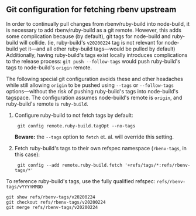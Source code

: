 ## Git configuration for fetching rbenv upstream

In order to continually pull changes from rbenv/ruby-build into node-build, it is necessary to add rbenv/ruby-build as a git remote.
However, this adds some complication because (by default), git tags for node-build and ruby-build will collide.
(ie, ruby-build's `v20200224` tag is not relevant for node-build yet it—and all other ruby-build tags—would be pulled by default)
Additionally, having ruby-build's tags exist locally introduces complications to the release process: `git push --follow-tags` would push ruby-build's tags to node-build's `origin` remote.

The following special git configuration avoids these and other headaches while still allowing `origin` to be pushed using `--tags` or `--follow-tags` options—without the risk of pushing ruby-build's tags into node-build's tagspace.
The configuration assumes node-build's remote is `origin`, and ruby-build's remote is `ruby-build`.

1. Configure ruby-build to not fetch tags by default:

        git config remote.ruby-build.tagOpt --no-tags

   **Beware:** the `--tags` option to `fetch` et. al. will override this setting.

2. Fetch ruby-build's tags to their own refspec namespace (`rbenv-tags`, in this case):

        git config --add remote.ruby-build.fetch '+refs/tags/*:refs/rbenv-tags/*'

To reference ruby-build's tags, use the fully qualified refspec: `refs/rbenv-tags/vYYYYMMDD`

    git show refs/rbenv-tags/v20200224
    git checkout refs/rbenv-tags/v20200224
    git merge refs/rbenv-tags/v20200224

